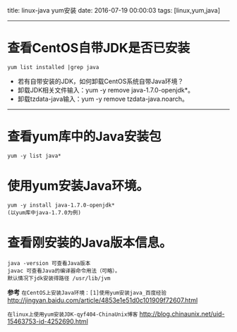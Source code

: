 title: linux-java yum安装
date: 2016-07-19 00:00:03
tags: [linux,yum,java]


---


# 查看CentOS自带JDK是否已安装
```
yum list installed |grep java
```
- 若有自带安装的JDK，如何卸载CentOS系统自带Java环境？
 - 卸载JDK相关文件输入：yum -y remove java-1.7.0-openjdk*。
 - 卸载tzdata-java输入：yum -y remove tzdata-java.noarch。
 
--------------------------------------------------------------------
# 查看yum库中的Java安装包
```
yum -y list java*
```


# 使用yum安装Java环境。
```
yum -y install java-1.7.0-openjdk*
(以yum库中java-1.7.0为例)
```
 
# 查看刚安装的Java版本信息。
```
java -version 可查看Java版本
javac 可查看Java的编译器命令用法（可略）。
默认情况下jdk安装得路径 /usr/lib/jvm

```


**参考**
`在CentOS上安装Java环境：[1]使用yum安装java_百度经验`
http://jingyan.baidu.com/article/4853e1e51d0c101909f72607.html
 
`在linux上使用yum安装JDK-qyf404-ChinaUnix博客`
http://blog.chinaunix.net/uid-15463753-id-4252690.html


<!-- more -->
